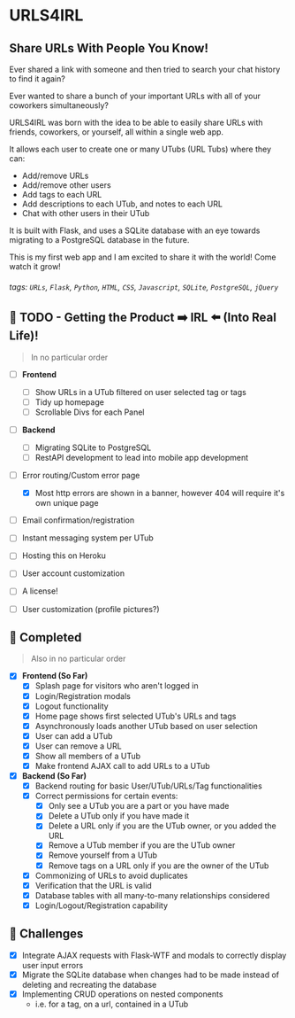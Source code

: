 # URLS4IRL

## Share URLs With People You Know!

Ever shared a link with someone and then tried to search your chat history to find it again?

Ever wanted to share a bunch of your important URLs with all of your coworkers simultaneously?

URLS4IRL was born with the idea to be able to easily share URLs with friends, coworkers, or yourself, all within a single web app. 

It allows each user to create one or many UTubs (URL Tubs) where they can:
- Add/remove URLs
- Add/remove other users
- Add tags to each URL
- Add descriptions to each UTub, and notes to each URL
- Chat with other users in their UTub

It is built with Flask, and uses a SQLite database with an eye towards migrating to a PostgreSQL
database in the future.

This is my first web app and I am excited to share it with the world! Come watch it grow!


###### tags: `URLs`, `Flask`, `Python`, `HTML`, `CSS`, `Javascript`, `SQLite`, `PostgreSQL`, `jQuery` 

## :memo: TODO - Getting the Product :arrow_right: IRL :arrow_left: (Into Real Life)!
> In no particular order

- [ ] **Frontend** 
    - [ ] Show URLs in a UTub filtered on user selected tag or tags
    - [ ] Tidy up homepage
    - [ ] Scrollable Divs for each Panel
- [ ] **Backend** 
    - [ ] Migrating SQLite to PostgreSQL
    - [ ] RestAPI development to lead into mobile app development
- [ ] Error routing/Custom error page
    - [x] Most http errors are shown in a banner, however 404 will require it's own unique page 
- [ ] Email confirmation/registration
- [ ] Instant messaging system per UTub
- [ ] Hosting this on Heroku
- [ ] User account customization
- [ ] A license!
- [ ] User customization (profile pictures?)


## :rocket: Completed
> Also in no particular order

- [x] **Frontend (So Far)** 
    - [x] Splash page for visitors who aren't logged in
    - [x] Login/Registration modals 
    - [x] Logout functionality
    - [x] Home page shows first selected UTub's URLs and tags
    - [x] Asynchronously loads another UTub based on user selection
    - [x] User can add a UTub
    - [x] User can remove a URL
    - [x] Show all members of a UTub
    - [x] Make frontend AJAX call to add URLs to a UTub
- [x] **Backend (So Far)** 
    - [x] Backend routing for basic User/UTub/URLs/Tag functionalities
    - [x] Correct permissions for certain events:
        - [x] Only see a UTub you are a part or you have made
        - [x] Delete a UTub only if you have made it
        - [x] Delete a URL only if you are the UTub owner, or you added the URL
        - [x] Remove a UTub member if you are the UTub owner
        - [x] Remove yourself from a UTub
        - [x] Remove tags on a URL only if you are the owner of the UTub
    - [x] Commonizing of URLs to avoid duplicates
    - [x] Verification that the URL is valid
    - [x] Database tables with all many-to-many relationships considered
    - [x] Login/Logout/Registration capability

## :hammer: Challenges
- [X] Integrate AJAX requests with Flask-WTF and modals to correctly display user input errors
- [X] Migrate the SQLite database when changes had to be made instead of deleting and recreating the database
- [X] Implementing CRUD operations on nested components
    - i.e. for a tag, on a url, contained in a UTub
